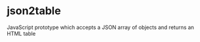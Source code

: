 json2table
==========

JavaScript prototype which accepts a JSON array of objects and returns an HTML table

